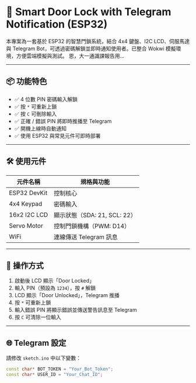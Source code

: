 # 🔐 Smart Door Lock with Telegram Notification (ESP32)

本專案為一套基於 ESP32 的智慧門鎖系統，結合 4x4 鍵盤、I2C LCD、伺服馬達與 Telegram Bot，可透過密碼解鎖並即時通知使用者。已整合 Wokwi 模擬環境，方便雲端模擬與測試。
恩，大一通識課報告用...

---

## 📦 功能特色

- ✅ 4 位數 PIN 密碼輸入解鎖
- ✅ 按 `*` 可重新上鎖
- ✅ 按 `C` 可刪除輸入
- ✅ 正確 / 錯誤 PIN 將即時推播至 Telegram
- ✅ 開機上線時自動通知
- ✅ 使用 ESP32 與常見元件可即時部署

---

## 🛠 使用元件

| 元件名稱         | 規格與功能             |
|------------------|------------------------|
| ESP32 DevKit     | 控制核心               |
| 4x4 Keypad       | 密碼輸入               |
| 16x2 I2C LCD     | 顯示狀態（SDA: 21, SCL: 22） |
| Servo Motor      | 控制門鎖機構（PWM: D14）   |
| WiFi             | 連線傳送 Telegram 訊息 |

---

## 🚀 操作方式

1. 啟動後 LCD 顯示「Door Locked」
2. 輸入 PIN（預設為 `1234`），按 `#` 解鎖
3. LCD 顯示「Door Unlocked」，Telegram 推播
4. 按 `*` 可重新上鎖
5. 輸入錯誤 PIN 將顯示錯誤並傳送警告訊息至 Telegram
6. 按 `C` 可清除一位輸入

---

## 🌐 Telegram 設定

請修改 `sketch.ino` 中以下變數：
```cpp
const char* BOT_TOKEN = "Your_Bot_Token";
const char* USER_ID = "Your_Chat_ID";
